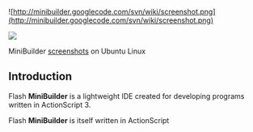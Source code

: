 ![http://minibuilder.googlecode.com/svn/wiki/screenshot.png](http://minibuilder.googlecode.com/svn/wiki/screenshot.png)

<a href='http://mac.softpedia.com/progClean/minibuilder-Clean-65969.html'><img src='http://mac.softpedia.com/base_img/softpedia_free_award_f.gif' align='absmiddle' /></a>

MiniBuilder [screenshots](http://www.victordramba.com/?p=38) on Ubuntu Linux

## Introduction ##

Flash **MiniBuilder** is a lightweight IDE created for developing programs written in ActionScript 3.

Flash **MiniBuilder** is itself written in ActionScript


